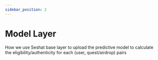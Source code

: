 ```yaml
---
sidebar_position: 2
---
```


# Model Layer

How we use Seshat base layer to upload the predictive model to calculate the eligibility/authenticity for each (user, quest/airdrop) pairs
